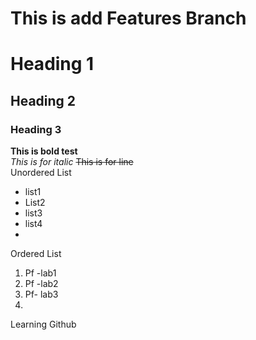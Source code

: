 # This is add Features Branch
# Heading 1
## Heading 2
### Heading 3
**This is bold test**
<br/>
_This is for italic_
~~This is for line~~
<br/>
Unordered List
<br/>
- list1
- List2
- list3
- list4
- <br/>
Ordered List
1. Pf -lab1
2. Pf -lab2
3. Pf- lab3
4. <br/>
Learning Github
